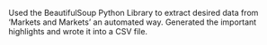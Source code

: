 Used the BeautifulSoup Python Library to extract desired data from ‘Markets and Markets’ an automated way.
Generated the important highlights and wrote it into a CSV file.
